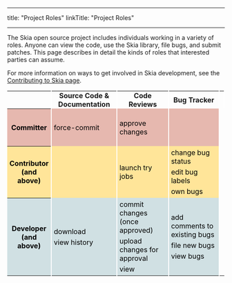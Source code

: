 
---
title: "Project Roles"
linkTitle: "Project Roles"

---


The Skia open source project includes individuals working in a variety of
roles.  Anyone can view the code, use the Skia library, file bugs, and submit
patches.  This page describes in detail the kinds of roles that interested
parties can assume.

For more information on ways to get involved in Skia development, see the
[Contributing to Skia page](/docs/dev/contrib/).

<div>
<style scoped><!--
#rolestable {border-collapse:collapse;}
#rolestable tr th, #rolestable tr td {border-right:white 2px solid;padding:0 5px;}
#rolestable tr td {height:10ex;}
#rolestable tr td p {margin:5px 0; padding:0;}
--></style>
<table id="rolestable">
 <tr>
  <th></th>
  <th>Source Code &amp; Documentation</th>
  <th>Code Reviews</th>
  <th>Bug Tracker</th>
  <th></th>
 </tr>
 <tr style="background-color:#e6b8af;color:black;">
  <th>Committer</th>
  <td>
    <p>force-commit</p>
  </td>
  <td>
    <p>approve changes</p>
  </td>
  <td></td>
 </tr>
 <tr style="background-color:#ffe599;color:black;">
  <th>Contributor<br>(and above)</th>
  <td></td>
  <td>
    <p>launch try jobs</p>
  </td>
  <td>
    <p>change bug status</p>
    <p>edit bug labels</p>
    <p>own bugs</p>
  </td>
 </tr>
 <tr style="background-color:#d0e0e3;color:black;">
  <th>Developer<br>(and above)</th>
  <td>
    <p>download</p>
    <p>view history</p>
  </td>
  <td>
    <p>commit changes (once approved)</p>
    <p>upload changes for approval</p>
    <p>view</p>
  </td>
  <td>
    <p>add comments to existing bugs</p>
    <p>file new bugs</p>
    <p>view bugs</p>
  </td>
 </tr>
</table>
</div>

